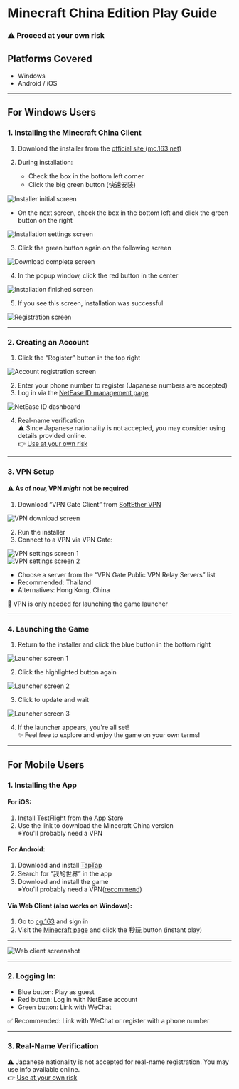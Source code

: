 # Minecraft China Edition Play Guide  
### ⚠️ Proceed at your own risk  

## Platforms Covered  
- Windows  
- Android / iOS  

---

## For Windows Users  

### 1. Installing the Minecraft China Client  
1. Download the installer from the [official site (mc.163.net)](https://mc.163.com/)

2. During installation:
   - Check the box in the bottom left corner  
   - Click the big green button (快速安装)

![Installer initial screen](./images/1.png)

   - On the next screen, check the box in the bottom left and click the green button on the right  

![Installation settings screen](./images/3.png)

3. Click the green button again on the following screen  

![Download complete screen](./images/5.png)

4. In the popup window, click the red button in the center  

![Installation finished screen](./images/6.png)

5. If you see this screen, installation was successful  

![Registration screen](./images/7.png)

---

### 2. Creating an Account  

1. Click the “Register” button in the top right  

![Account registration screen](./images/8.png)

2. Enter your phone number to register (Japanese numbers are accepted)  
3. Log in via the [NetEase ID management page](https://id.163.com/ydaq/welcome?module=offline#/)

![NetEase ID dashboard](./images/10.png)

4. Real-name verification  
   ⚠️ Since Japanese nationality is not accepted, you may consider using details provided online.  
   👉 [Use at your own risk](https://drive.google.com/file/d/1hx17p0O9VpEfXe8yjQKKcMRRtU0t-kwU/view)

---

### 3. VPN Setup  
#### ⚠️ As of now, VPN *might* not be required  
1. Download “VPN Gate Client” from [SoftEther VPN](https://www.vpngate.net/en/download.aspx)

![VPN download screen](./images/10-1.png)

2. Run the installer  
3. Connect to a VPN via VPN Gate:  

![VPN settings screen 1](./images/11.png)  
![VPN settings screen 2](./images/12.png)

   - Choose a server from the “VPN Gate Public VPN Relay Servers” list  
   - Recommended: Thailand  
   - Alternatives: Hong Kong, China  
   
   🔹 VPN is only needed for launching the game launcher  

---

### 4. Launching the Game  
1. Return to the installer and click the blue button in the bottom right  

![Launcher screen 1](./images/14.png)

2. Click the highlighted button again  

![Launcher screen 2](./images/15.png)

3. Click to update and wait  

![Launcher screen 3](./images/16.png)

4. If the launcher appears, you're all set!  
   ✨ Feel free to explore and enjoy the game on your own terms!

---

## For Mobile Users  

### 1. Installing the App  

#### For iOS:  
1. Install [TestFlight](https://testflight.apple.com/join/mOxZm1dD) from the App Store  
2. Use the link to download the Minecraft China version  
※You'll probably need a VPN

#### For Android:  
1. Download and install [TapTap](https://dispatch.taptap.cn/)  
2. Search for “我的世界” in the app  
3. Download and install the game  
※You'll probably need a VPN([recommend](https://play.google.com/store/apps/details?id=com.apps.inspironxp.changeip))  

#### Via Web Client (also works on Windows):  
1. Go to [cg.163](https://cg.163.com/#/mobile) and sign in  
2. Visit the [Minecraft page](https://cg.163.com/static/game/wdsjzxb?sourcepage=search&show=wdsjzxb&back=https%3A%2F%2Fcg.163.com%2F%23%2Fsearch%3Fkey%3D%25E6%2588%2591%25E7%259A%2584%25E4%25B8%2596%25E7%2595%258C) and click the 秒玩 button (instant play)  

---  
![Web client screenshot](./images/17.png)

---

### 2. Logging In:  
- Blue button: Play as guest  
- Red button: Log in with NetEase account  
- Green button: Link with WeChat  

✅ Recommended: Link with WeChat or register with a phone number

---

### 3. Real-Name Verification  
⚠️ Japanese nationality is not accepted for real-name registration. You may use info available online.  
👉 [Use at your own risk](https://drive.google.com/file/d/1hx17p0O9VpEfXe8yjQKKcMRRtU0t-kwU/view)
